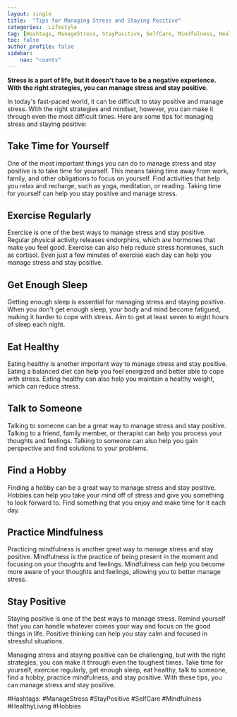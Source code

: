 ```yaml
---
layout: single
title:  "Tips for Managing Stress and Staying Positive"
categories:  Lifestyle
tag: [Hashtags, ManageStress, StayPositive, SelfCare, Mindfulness, HealthyLiving, Hobbies, ]
toc: false
author_profile: false
sidebar:
    nav: "counts"
---
```

    
**Stress is a part of life, but it doesn't have to be a negative experience. With the right strategies, you can manage stress and stay positive**. 

In today's fast-paced world, it can be difficult to stay positive and manage stress. With the right strategies and mindset, however, you can make it through even the most difficult times. Here are some tips for managing stress and staying positive:

## Take Time for Yourself

One of the most important things you can do to manage stress and stay positive is to take time for yourself. This means taking time away from work, family, and other obligations to focus on yourself. Find activities that help you relax and recharge, such as yoga, meditation, or reading. Taking time for yourself can help you stay positive and manage stress.

## Exercise Regularly

Exercise is one of the best ways to manage stress and stay positive. Regular physical activity releases endorphins, which are hormones that make you feel good. Exercise can also help reduce stress hormones, such as cortisol. Even just a few minutes of exercise each day can help you manage stress and stay positive.

## Get Enough Sleep

Getting enough sleep is essential for managing stress and staying positive. When you don't get enough sleep, your body and mind become fatigued, making it harder to cope with stress. Aim to get at least seven to eight hours of sleep each night.

## Eat Healthy

Eating healthy is another important way to manage stress and stay positive. Eating a balanced diet can help you feel energized and better able to cope with stress. Eating healthy can also help you maintain a healthy weight, which can reduce stress.

## Talk to Someone

Talking to someone can be a great way to manage stress and stay positive. Talking to a friend, family member, or therapist can help you process your thoughts and feelings. Talking to someone can also help you gain perspective and find solutions to your problems.

## Find a Hobby

Finding a hobby can be a great way to manage stress and stay positive. Hobbies can help you take your mind off of stress and give you something to look forward to. Find something that you enjoy and make time for it each day.

## Practice Mindfulness

Practicing mindfulness is another great way to manage stress and stay positive. Mindfulness is the practice of being present in the moment and focusing on your thoughts and feelings. Mindfulness can help you become more aware of your thoughts and feelings, allowing you to better manage stress.

## Stay Positive

Staying positive is one of the best ways to manage stress. Remind yourself that you can handle whatever comes your way and focus on the good things in life. Positive thinking can help you stay calm and focused in stressful situations.

Managing stress and staying positive can be challenging, but with the right strategies, you can make it through even the toughest times. Take time for yourself, exercise regularly, get enough sleep, eat healthy, talk to someone, find a hobby, practice mindfulness, and stay positive. With these tips, you can manage stress and stay positive.

#Hashtags:
#ManageStress #StayPositive #SelfCare #Mindfulness #HealthyLiving #Hobbies